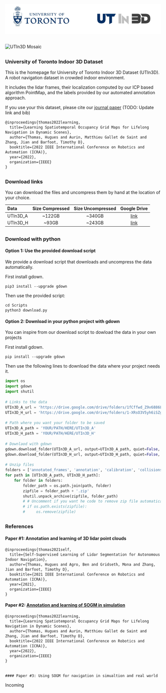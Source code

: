 

![UTIn3D Logo](/Assets/logo.jpg)

## 

![UTIn3D Mosaic](Assets/mosaic_1080p.gif)

## 

### University of Toronto Indoor 3D Dataset

This is the homepage for University of Toronto Indoor 3D Dataset (UTIn3D). A robot navigation dataset in crowded indoor environment.

It includes the lidar frames, their localization computed by our ICP based algorithm PointMap, and the labels provided by our automated annotation approach.

If you use your this dataset, please cite our [journal paper](https://arxiv.org/pdf/2108.10585.pdf) (TODO: Update link and bib)

```
@inproceedings{thomas2022learning,
  title={Learning Spatiotemporal Occupancy Grid Maps for Lifelong Navigation in Dynamic Scenes},
  author={Thomas, Hugues and Aurin, Matthieu Gallet de Saint and Zhang, Jian and Barfoot, Timothy D},
  booktitle={2022 IEEE International Conference on Robotics and Automation (ICRA)},
  year={2022},
  organization={IEEE}
}
```

## 

### Download links

You can download the files and uncompress them by hand at the location of your choice.

| Data | Size Compressed | Size Uncompressed | Google Drive |
| :--- | :---: | :---: | :---: |
| UTIn3D_A  | ~122GB |  ~340GB | [link](https://drive.google.com/drive/folders/1fCffwd_Z9v6886LzO9RmkAMGUdaqAX7t?usp=sharing) | 
| UTIn3D_H | ~93GB |  ~243GB | [link](https://drive.google.com/drive/folders/1-XRsO3V5yh6iSZgznRORKP7RoKbWSi2a?usp=sharing) | 

## 

### Download with python

#### Option 1: Use the provided download script

We provide a download script that downloads and uncompress the data automatically.

First install gdown.

```
pip3 install --upgrade gdown
```

Then use the provided script:

```
cd Scripts
python3 download.py
```


#### Option 2: Download in your python project with gdown

You can inspire from our download script to dowload the data in your own projects

First install gdown.

```
pip install --upgrade gdown
```

Then use the following lines to download the data where your project needs it.

```python
import os
import gdown
import shutil

# Links to the data
UTIn3D_A_url = 'https://drive.google.com/drive/folders/1fCffwd_Z9v6886LzO9RmkAMGUdaqAX7t'
UTIn3D_H_url = 'https://drive.google.com/drive/folders/1-XRsO3V5yh6iSZgznRORKP7RoKbWSi2a'

# Path where you want your folder to be saved
UTIn3D_A_path = 'YOUR/PATH/HERE/UTIn3D_A'
UTIn3D_H_path = 'YOUR/PATH/HERE/UTIn3D_H'

# Downlaod with gdown
gdown.download_folder(UTIn3D_A_url, output=UTIn3D_A_path, quiet=False, use_cookies=False)
gdown.download_folder(UTIn3D_H_url, output=UTIn3D_H_path, quiet=False, use_cookies=False)

# Unzip files
folders = ['annotated_frames', 'annotation', 'calibration', 'collisions', 'runs', 'slam_offline']
for path in [UTIn3D_A_path, UTIn3D_H_path]:
    for folder in folders:
        folder_path = os.path.join(path, folder)
        zipfile = folder_path + '.zip'
        shutil.unpack_archive(zipfile, folder_path)
        # # Uncomment if you want he code to remove zip file automatically
        # if os.path.exists(zipfile):
        #     os.remove(zipfile)
```

## 

### References


#### Paper #1: Annotation and learning of 3D lidar point clouds

```
@inproceedings{thomas2021self,
  title={Self-Supervised Learning of Lidar Segmentation for Autonomous Indoor Navigation},
  author={Thomas, Hugues and Agro, Ben and Gridseth, Mona and Zhang, Jian and Barfoot, Timothy D},
  booktitle={2021 IEEE International Conference on Robotics and Automation (ICRA)},
  year={2021},
  organization={IEEE}
}
```


#### Paper #2: [Annotation and learning of SOGM in simulation](https://arxiv.org/pdf/2108.10585.pdf)

```
@inproceedings{thomas2022learning,
  title={Learning Spatiotemporal Occupancy Grid Maps for Lifelong Navigation in Dynamic Scenes},
  author={Thomas, Hugues and Aurin, Matthieu Gallet de Saint and Zhang, Jian and Barfoot, Timothy D},
  booktitle={2022 IEEE International Conference on Robotics and Automation (ICRA)},
  year={2022},
  organization={IEEE}
}


#### Paper #3: Using SOGM for navigation in simualtion and real world

```
Incoming
```
